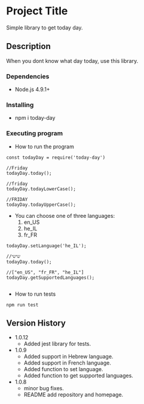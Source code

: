 # Project Title

Simple library to get today day.

## Description

When you dont know what day today, use this library.

### Dependencies

- Node.js 4.9.1+

### Installing

- npm i today-day

### Executing program

- How to run the program

```
const todayDay = require('today-day')

//Friday
todayDay.today();

//friday
todayDay.todayLowerCase();

//FRIDAY
todayDay.todayUpperCase();

```

- You can choose one of three languages:
  1. en_US
  2. he_IL
  3. fr_FR

```
todayDay.setLanguage('he_IL');

//שישי
todayDay.today();

//["en_US", "fr_FR", "he_IL"]
todayDay.getSupportedLanguages();


```

- How to run tests
```
npm run test
```

## Version History

- 1.0.12
  - Added jest library for tests.
- 1.0.9
  - Added support in Hebrew language.
  - Added support in French language.
  - Added function to set language.
  - Added function to get supported languages.
- 1.0.8
  - minor bug fixes.
  - README add repository and homepage.
